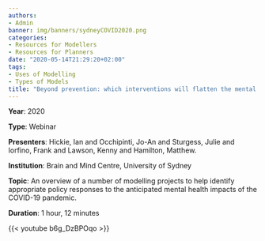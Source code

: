 ```yaml
---
authors:
- Admin
banner: img/banners/sydneyCOVID2020.png
categories:
- Resources for Modellers
- Resources for Planners
date: "2020-05-14T21:29:20+02:00"
tags:
- Uses of Modelling
- Types of Models
title: "Beyond prevention: which interventions will flatten the mental health and suicide curve post COVID-19."
---
```



**Year**: 2020

**Type**: Webinar

**Presenters**: Hickie, Ian and Occhipinti, Jo-An and Sturgess, Julie and Iorfino, Frank and Lawson, Kenny and Hamilton, Matthew.

**Institution**: Brain and Mind Centre, University of Sydney

**Topic**: An overview of a number of modelling projects to help identify appropriate policy responses to the anticipated mental health impacts of the COVID-19 pandemic.

**Duration**: 1 hour, 12 minutes

{{< youtube b6g_DzBPOqo >}}
